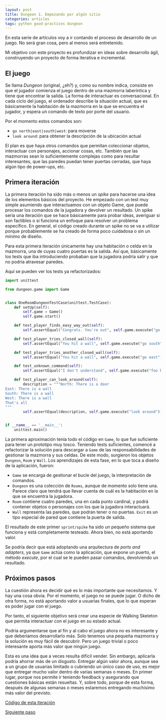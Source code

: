 ```yaml
---
layout: post
title: Dungeon 1. Empezando por algún sitio
categories: articles
tags: python good-practices dungeon
---
```


En esta serie de artículos voy a ir contando el proceso de desarrollo de un juego. No será gran cosa, pero al menos será entretenido.

Mi objetivo con este proyecto es profundizar en ideas sobre desarrollo ágil, construyendo un proyecto de forma iterativa e incremental.

## El juego

Se llama _Dungeon_ (original, ¿eh?) y, como su nombre indica, consiste en que el jugador comienza el juego dentro de una mazmorra laberíntica y tiene que encontrar la salida. La forma de interactuar es conversacional. En cada ciclo del juego, el ordenador describe la situación actual, que es básicamente la habitación de la mazmorra en la que se encuentra el jugador, y espera un comando de texto por porte del usuario.

Por el momento estos comandos son:

* `go north|east|south|west`: para moverse
* `look around`: para obtener la descripción de la ubicación actual

El plan es que haya otros comandos que permitan coleccionar objetos, interactuar con personajes, accionar cosas, etc. También que las mazmorras sean lo suficientemente complejas como para resultar interesantes, que las paredes puedan tener puertas cerradas, que haya algún tipo de power-ups, etc. 

## Primera iteración

La primera iteración ha sido más o menos un _spike_ para hacerse una idea de los elementos básicos del proyecto. He empezado con un test muy simple asumiendo que interactuamos con un objeto Game, que puede procesar los comandos de la jugadora y devolver un resultado. Un spike sería una iteración que se hace básicamente para probar ideas, averiguar si son factibles o si funciona un enfoque para resolver un problema específico. En general, el código creado durante un spike no se va a utilizar porque probablemente se ha creado de forma poco cuidadosa o sin un mínimo de diseño.

Para esta primera iteración únicamente hay una habitación o celda en la mazmorra, una de cuyas cuatro puertas es la salida. Así que, básicamente los tests que iba introduciendo probaban que la jugadora podría salir y que no podría atravesar paredes.

Aquí se pueden ver los tests ya refactorizados:

```python
import unittest

from dungeon.game import Game


class OneRoomDungeonTestCase(unittest.TestCase):
    def setUp(self):
        self.game = Game()
        self.game.start()

    def test_player_finds_easy_way_out(self):
        self.assertEqual("Congrats. You're out", self.game.execute("go north"))

    def test_player_tries_closed_wall(self):
        self.assertEqual("You hit a wall", self.game.execute("go south"))

    def test_player_tries_another_closed_wall(self):
        self.assertEqual("You hit a wall", self.game.execute("go east"))

    def test_unknown_command(self):
        self.assertEqual("I don't understand", self.game.execute("foo bar"))

    def test_player_can_look_around(self):
        description = """North: There is a door
East: There is a wall
South: There is a wall
West: There is a wall
That's all
"""
        self.assertEqual(description, self.game.execute("look around"))


if __name__ == '__main__':
    unittest.main()
```

La primera aproximación tenía todo el código en `Game`, lo que fue suficiente para tener un prototipo muy tosco. Teniendo tests suficientes, comencé a refactorizar la solución para descargar a `Game` de las responsabilidades de gestionar la mazmorra y sus celdas. De este modo, surgieron los objetos `Dungeon`, `Room` y `Wall`. Los aprendizajes de esta fase, en lo que toca a diseño de la aplicación, fueron:

* `Game` se encarga de gestionar el bucle del juego, la interpretación de comandos.
* `Dungeon` es una colección de `Rooms`, aunque de momento solo tiene una. Parece claro que tendrá que llevar cuenta de cuál es la habitación en la que se encuentra la jugadora.
* `Room` contiene cuatro paredes, una en cada punto cardinal, y podrá contener objetos o personajes con los que la jugadora interactuará.
* `Wall` representa las paredes, que podrán tener o no puertas. `Exit` es un tipo especial de pared que contiene la puerta de salida.

El resultado de este primer `sprint/spike` ha sido un pequeño sistema que funciona y está completamente testeado. Ahora bien, no está aportando valor.

Se podría decir que está adoptando una arquitectura de _ports and adapters_, ya que `Game` actúa como la aplicación, que expone un puerto, el método _execute_, por el cual se le pueden pasar comandos, devolviendo un resultado.

## Próximos pasos

La cuestión ahora es decidir qué es lo más importante que necesitamos. Y hay una cosa obvia. Por el momento, el juego no se puede jugar. O dicho de otra forma, no está aportando valor a usuarias finales, que lo que esperan es poder jugar con el juego.

Por tanto, el siguiente objetivo será crear una especie de Walking Skeleton que permita interactuar con el juego en su estado actual.

Podría argumentarse que al fin y al cabo el juego ahora no es interesante y que deberíamos desarrollarlo más. Solo tenemos una pequeña mazmorra y la solución es muy fácil de descubrir. Pero un juego trivial o poco interesante aporta más valor que ningún juego. 

Esta es una idea que a veces resulta difícil vender. Sin embargo, aplicarla podría ahorrar más de un disgusto. Entregar algún valor ahora, aunque sea a un grupo de usuarias limitado o cubriendo un único caso de uso, es mejor que entregar mucho valor dentro de varias semanas o meses. En primer lugar, porque nos permite ir teniendo feedback y asegurando que cuestiones básicas están resueltas. Y, sobre todo, porque de esta forma, después de algunas semanas o meses estaremos entregando muchísimo más valor del previsto.

[Código de esta iteración](https://github.com/franiglesias/dungeon/commit/4c791f978c6673336f5fc7d0320762761e108bf9)

[Siguiente paso](/dungeon-2/)
